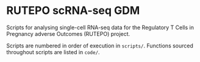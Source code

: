 # RUTEPO scRNA-seq GDM

Scripts for analysing single-cell RNA-seq data for the Regulatory T Cells in Pregnancy adverse Outcomes (RUTEPO) project.

Scripts are numbered in order of execution in `scripts/`. Functions sourced throughout scripts are listed in `code/`.
